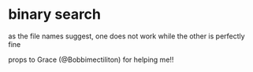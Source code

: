 # binary search
as the file names suggest, one does not work while the other is perfectly fine

props to Grace (@Bobbimectiliton) for helping me!!